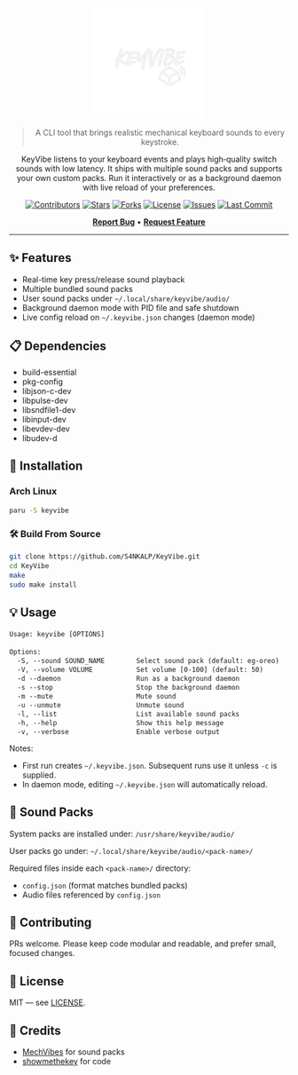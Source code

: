 <div align="center">
  <img src="assets/logo.png" alt="Project Logo", height="200">

> A CLI tool that brings realistic mechanical keyboard sounds to every keystroke.

KeyVibe listens to your keyboard events and plays high‑quality switch sounds with low latency. It ships with multiple sound packs and supports your own custom packs. Run it interactively or as a background daemon with live reload of your preferences.

</div>

<div align="center">

[![Contributors](https://img.shields.io/github/contributors/S4NKALP/KeyVibe?style=for-the-badge&color=6366f1)](https://github.com/S4NKALP/KeyVibe/graphs/contributors)
[![Stars](https://img.shields.io/github/stars/S4NKALP/KeyVibe?style=for-the-badge&color=10b981)](https://github.com/S4NKALP/KeyVibe/stargazers)
[![Forks](https://img.shields.io/github/forks/S4NKALP/KeyVibe?style=for-the-badge&color=06b6d4)](https://github.com/S4NKALP/KeyVibe/network/members)
[![License](https://img.shields.io/github/license/S4NKALP/KeyVibe?style=for-the-badge&color=f59e0b)](LICENSE)
[![Issues](https://img.shields.io/github/issues/S4NKALP/KeyVibe?style=for-the-badge&color=ef4444)](https://github.com/S4NKALP/KeyVibe/issues)
[![Last Commit](https://img.shields.io/github/last-commit/S4NKALP/KeyVibe?style=for-the-badge&color=8b5cf6)](https://github.com/S4NKALP/KeyVibe/pulse)

[**Report Bug**](https://github.com/S4NKALP/KeyVibe/issues) • [**Request Feature**](https://github.com/S4NKALP/KeyVibe/discussions)

</div>

---

## ✨ Features

- Real-time key press/release sound playback
- Multiple bundled sound packs
- User sound packs under `~/.local/share/keyvibe/audio/`
- Background daemon mode with PID file and safe shutdown
- Live config reload on `~/.keyvibe.json` changes (daemon mode)

## 📋 Dependencies

- build-essential
- pkg-config
- libjson-c-dev
- libpulse-dev
- libsndfile1-dev
- libinput-dev
- libevdev-dev
- libudev-d

## 🚀 Installation

### Arch Linux

```bash
paru -S keyvibe
```

### 🛠️ Build From Source

```bash
git clone https://github.com/S4NKALP/KeyVibe.git
cd KeyVibe
make
sudo make install
```

## 💡 Usage

    Usage: keyvibe [OPTIONS]

    Options:
      -S, --sound SOUND_NAME        Select sound pack (default: eg-oreo)
      -V, --volume VOLUME           Set volume [0-100] (default: 50)
      -d --daemon                   Run as a background daemon
      -s --stop                     Stop the background daemon
      -m --mute                     Mute sound
      -u --unmute                   Unmute sound
      -l, --list                    List available sound packs
      -h, --help                    Show this help message
      -v, --verbose                 Enable verbose output

Notes:

- First run creates `~/.keyvibe.json`. Subsequent runs use it unless `-c` is supplied.
- In daemon mode, editing `~/.keyvibe.json` will automatically reload.

## 🎵 Sound Packs

System packs are installed under: `/usr/share/keyvibe/audio/`

User packs go under: `~/.local/share/keyvibe/audio/<pack-name>/`

Required files inside each `<pack-name>/` directory:

- `config.json` (format matches bundled packs)
- Audio files referenced by `config.json`

## 🤝 Contributing

PRs welcome. Please keep code modular and readable, and prefer small, focused changes.

## 📄 License

MIT — see [LICENSE](LICENSE).

## 🙏 Credits

- [MechVibes](https://github.com/hainguyents13/mechvibes) for sound packs
- [showmethekey](https://github.com/AlynxZhou/showmethekey) for code

